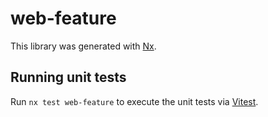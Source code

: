 # web-feature

This library was generated with [Nx](https://nx.dev).

## Running unit tests

Run `nx test web-feature` to execute the unit tests via [Vitest](https://vitest.dev/).
